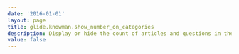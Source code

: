 ```yaml
---
date: '2016-01-01'
layout: page
title: glide.knowman.show_number_on_categories
description: Display or hide the count of articles and questions in the category and child categories
value: false
---
```

